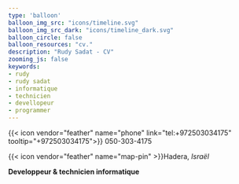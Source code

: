 ```yaml
---
type: 'balloon'
balloon_img_src: "icons/timeline.svg"
balloon_img_src_dark: "icons/timeline_dark.svg"
balloon_circle: false
balloon_resources: "cv."
description: "Rudy Sadat - CV"
zooming_js: false
keywords:
- rudy
- rudy sadat
- informatique
- technicien
- devellopeur
- programmer
---
```


{{< icon vendor="feather" name="phone" link="tel:+972503034175" tooltip="+972503034175">}} 050-303-4175
<!-- {{< icon vendor="feather" name="mail" link="mailto:rudysadat@gmail.com" tooltip="rudysadat@gmail.com">}} -->
{{< icon vendor="feather" name="map-pin" >}}Hadera, _Israël_


__Developpeur & technicien informatique__